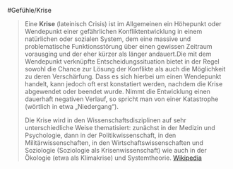#Gefühle/Krise
> Eine **Krise** (lateinisch Crisis) ist im Allgemeinen ein Höhepunkt oder Wendepunkt einer gefährlichen Konfliktentwicklung in einem natürlichen oder sozialen System, dem eine massive und problematische Funktionsstörung über einen gewissen Zeitraum vorausging und der eher kürzer als länger andauert.Die mit dem Wendepunkt verknüpfte Entscheidungssituation bietet in der Regel sowohl die Chance zur Lösung der Konflikte als auch die Möglichkeit zu deren Verschärfung. Dass es sich hierbei um einen Wendepunkt handelt, kann jedoch oft erst konstatiert werden, nachdem die Krise abgewendet oder beendet wurde. Nimmt die Entwicklung einen dauerhaft negativen Verlauf, so spricht man von einer Katastrophe (wörtlich in etwa „Niedergang“).
>
> Die Krise wird in den Wissenschaftsdisziplinen auf sehr unterschiedliche Weise thematisiert: zunächst in der Medizin und Psychologie, dann in der Politikwissenschaft, in den Militärwissenschaften, in den Wirtschaftswissenschaften und Soziologie (Soziologie als Krisenwissenschaft) wie auch in der Ökologie (etwa als Klimakrise) und Systemtheorie.
> [Wikipedia](https://de.wikipedia.org/wiki/Krise)